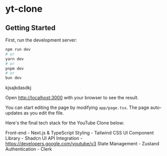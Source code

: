 # yt-clone
## Getting Started

First, run the development server:

```bash
npm run dev
# or
yarn dev
# or
pnpm dev
# or
bun dev
```

kjsajkdasdkj

Open [http://localhost:3000](http://localhost:3000) with your browser to see the result.

You can start editing the page by modifying `app/page.tsx`. The page auto-updates as you edit the file.


Here's the final tech stack for the YouTube Clone below:

Front-end - Next.js & TypeScript
Styling - Tailwind CSS
UI Component Library - Shadcn UI
API Integration - https://developers.google.com/youtube/v3
State Management - Zustand
Authentication - Clerk


